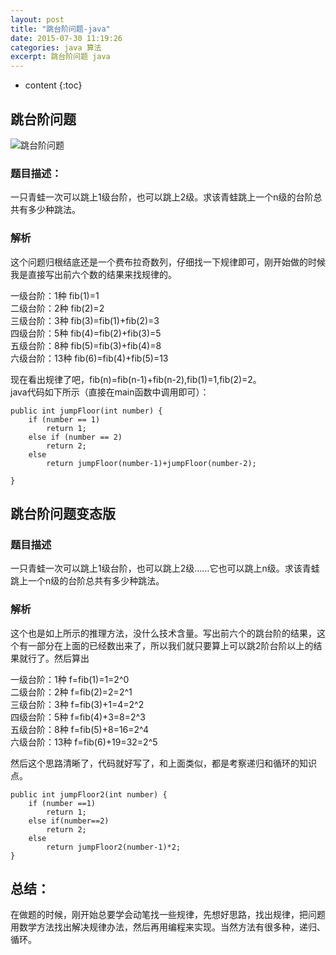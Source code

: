 ```yaml
---
layout: post
title: "跳台阶问题-java"
date: 2015-07-30 11:19:26
categories: java 算法
excerpt: 跳台阶问题 java
---
```


* content
{:toc}

## 跳台阶问题

![跳台阶问题]({{"/css/pics/jump-taijie1.png"}})

### 题目描述：

一只青蛙一次可以跳上1级台阶，也可以跳上2级。求该青蛙跳上一个n级的台阶总共有多少种跳法。  

### 解析

这个问题归根结底还是一个费布拉奇数列，仔细找一下规律即可，刚开始做的时候我是直接写出前六个数的结果来找规律的。   

一级台阶：1种 fib(1)=1   
二级台阶：2种 fib(2)=2   
三级台阶：3种 fib(3)=fib(1)+fib(2)=3   
四级台阶：5种 fib(4)=fib(2)+fib(3)=5   
五级台阶：8种 fib(5)=fib(3)+fib(4)=8   
六级台阶：13种 fib(6)=fib(4)+fib(5)=13  

现在看出规律了吧，fib(n)=fib(n-1)+fib(n-2),fib(1)=1,fib(2)=2。   
java代码如下所示（直接在main函数中调用即可）：  

	public int jumpFloor(int number) {
        if (number == 1)
            return 1;
        else if (number == 2)
            return 2;
        else 
            return jumpFloor(number-1)+jumpFloor(number-2); 

    } 


## 跳台阶问题变态版

### 题目描述

一只青蛙一次可以跳上1级台阶，也可以跳上2级……它也可以跳上n级。求该青蛙跳上一个n级的台阶总共有多少种跳法。   

### 解析

这个也是如上所示的推理方法，没什么技术含量。写出前六个的跳台阶的结果，这个有一部分在上面的已经数出来了，所以我们就只要算上可以跳2阶台阶以上的结果就行了。然后算出   

一级台阶：1种 f=fib(1)=1=2^0   
二级台阶：2种 f=fib(2)=2=2^1   
三级台阶：3种 f=fib(3)+1=4=2^2   
四级台阶：5种 f=fib(4)+3=8=2^3   
五级台阶：8种 f=fib(5)+8=16=2^4   
六级台阶：13种 f=fib(6)+19=32=2^5  

然后这个思路清晰了，代码就好写了，和上面类似，都是考察递归和循环的知识点。  

	public int jumpFloor2(int number) {
        if (number ==1)
            return 1;
        else if(number==2)
            return 2;
        else
            return jumpFloor2(number-1)*2;
    }
 
## 总结：

在做题的时候，刚开始总要学会动笔找一些规律，先想好思路，找出规律，把问题用数学方法找出解决规律办法，然后再用编程来实现。当然方法有很多种，递归、循环。
